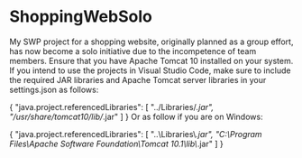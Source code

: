 # ShoppingWebSolo
My SWP project for a shopping website, originally planned as a group effort, has now become a solo initiative due to the incompetence of team members.
Ensure that you have Apache Tomcat 10 installed on your system. If you intend to use the projects in Visual Studio Code, make sure to include the required JAR libraries and Apache Tomcat server libraries in your settings.json as follows:

{
    "java.project.referencedLibraries": [
        "../Libraries/*.jar",
        "/usr/share/tomcat10/lib/*.jar"
    ]
}
Or as follow if you are on Windows:

{
    "java.project.referencedLibraries": [
        "..\\Libraries\\*.jar",
        "C:\\Program Files\\Apache Software Foundation\\Tomcat 10.1\\lib\\*.jar"
    ]
}
